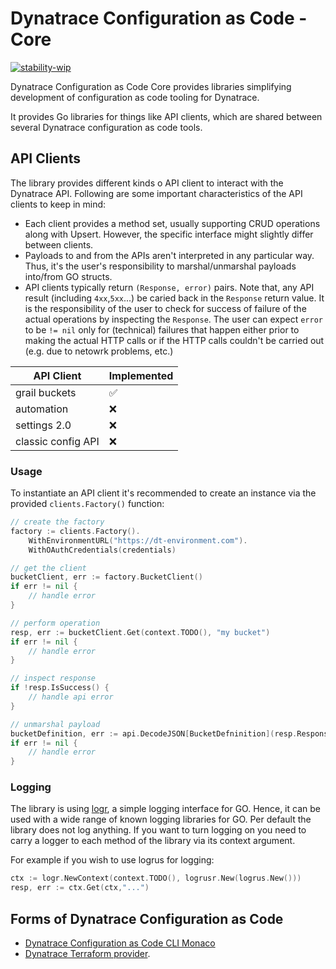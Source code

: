 # Dynatrace Configuration as Code - Core
[![stability-wip](https://img.shields.io/badge/stability-wip-lightgrey.svg)](https://github.com/mkenney/software-guides/blob/master/STABILITY-BADGES.md#work-in-progress)

Dynatrace Configuration as Code Core provides libraries simplifying development of configuration as code tooling for Dynatrace.

It provides Go libraries for things like API clients, which are shared between several Dynatrace configuration as code tools.


## API Clients

The library provides different kinds o API client to interact with the Dynatrace API.
Following are some important characteristics of the API clients to keep in mind:

* Each client provides a method set, usually supporting CRUD operations along with Upsert.
However, the specific interface might slightly differ between clients.
* Payloads to and from the APIs aren't interpreted in any particular way.
Thus, it's the user's responsibility to marshal/unmarshal payloads into/from GO structs.
* API clients typically return `(Response, error)` pairs. Note that, any API result (including `4xx`,`5xx`...) be caried back
in the `Response` return value.
It is the responsibility of the user to check for success of failure of the actual operations by inspecting the 
`Response`. The user can expect `error` to be `!= nil` only for (technical) failures that
happen either prior to making the actual HTTP calls or if the HTTP calls couldn't be carried out (e.g. due to netowrk problems, etc.)

| API Client         | Implemented |
|--------------------|-------------|
| grail buckets      | ✅           |
| automation         | ❌           |
| settings 2.0       | ❌           |
| classic config API | ❌           |

### Usage

To instantiate an API client it's recommended to create an instance via the provided `clients.Factory()` function:

```go
// create the factory
factory := clients.Factory().
	WithEnvironmentURL("https://dt-environment.com").
	WithOAuthCredentials(credentials)

// get the client
bucketClient, err := factory.BucketClient()
if err != nil {
	// handle error
}

// perform operation
resp, err := bucketClient.Get(context.TODO(), "my bucket")
if err != nil {
	// handle error
}

// inspect response
if !resp.IsSuccess() {
	// handle api error
}

// unmarshal payload
bucketDefinition, err := api.DecodeJSON[BucketDefninition](resp.Response)
if err != nil {
	// handle error
}
```

### Logging

The library is using [logr](https://github.com/go-logr/logr), a simple logging interface for GO.
Hence, it can be used with a wide range of known logging libraries for GO.
Per default the library does not log anything. If you want to turn logging on you need to carry
a logger to each method of the library via its context argument.

For example if you wish to use logrus for logging:

```go
ctx := logr.NewContext(context.TODO(), logrusr.New(logrus.New()))
resp, err := ctx.Get(ctx,"...")
```

## Forms of Dynatrace Configuration as Code

* [Dynatrace Configuration as Code CLI Monaco](https://github.com/dynatrace/dynatrace-configuration-as-code)
* [Dynatrace Terraform provider](https://github.com/dynatrace-oss/terraform-provider-dynatrace).
